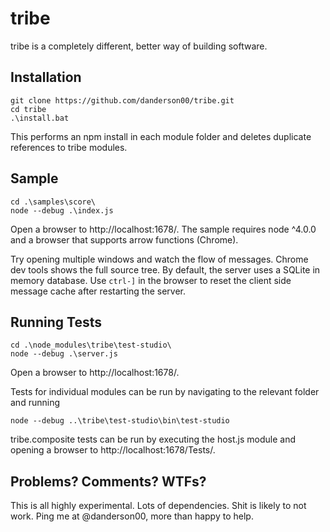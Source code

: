 tribe
=====

tribe is a completely different, better way of building software.

Installation
------------

    git clone https://github.com/danderson00/tribe.git
    cd tribe
    .\install.bat

This performs an npm install in each module folder and deletes duplicate references to tribe modules.

Sample
------

    cd .\samples\score\
    node --debug .\index.js

Open a browser to http://localhost:1678/. The sample requires node ^4.0.0 and a browser that supports arrow functions (Chrome).

Try opening multiple windows and watch the flow of messages. Chrome dev tools shows the full source tree. By default, the server uses a SQLite in memory database. Use `ctrl-]` in the browser to reset the client side message cache after restarting the server.

Running Tests
-------------

    cd .\node_modules\tribe\test-studio\
    node --debug .\server.js

Open a browser to http://localhost:1678/.

Tests for individual modules can be run by navigating to the relevant folder and running

    node --debug ..\tribe\test-studio\bin\test-studio

tribe.composite tests can be run by executing the host.js module and opening a browser to http://localhost:1678/Tests/.

Problems? Comments? WTFs?
-------------------------

This is all highly experimental. Lots of dependencies. Shit is likely to not work. Ping me at @danderson00, more than happy to help.
